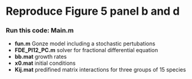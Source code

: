 # Reproduce Figure 5 panel b and d

 ### Run this code: Main.m       

 *  **fun.m**             Gonze model including a stochastic pertubations
 * **FDE_PI12_PC.m**      solver for fractional differential equation  
* **bb.mat**  growth rates 
* **x0.mat** initial conditions
* **Kij.mat** predifined matrix interactions for three groups of 15 species

 
 